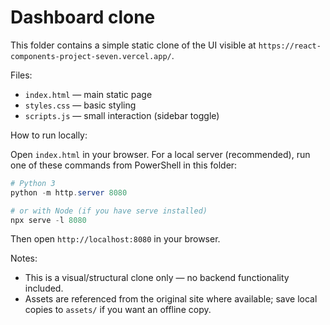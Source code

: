 # Dashboard clone

This folder contains a simple static clone of the UI visible at `https://react-components-project-seven.vercel.app/`.

Files:
- `index.html` — main static page
- `styles.css` — basic styling
- `scripts.js` — small interaction (sidebar toggle)

How to run locally:

Open `index.html` in your browser. For a local server (recommended), run one of these commands from PowerShell in this folder:

```powershell
# Python 3
python -m http.server 8080

# or with Node (if you have serve installed)
npx serve -l 8080
```

Then open `http://localhost:8080` in your browser.

Notes:
- This is a visual/structural clone only — no backend functionality included.
- Assets are referenced from the original site where available; save local copies to `assets/` if you want an offline copy.
